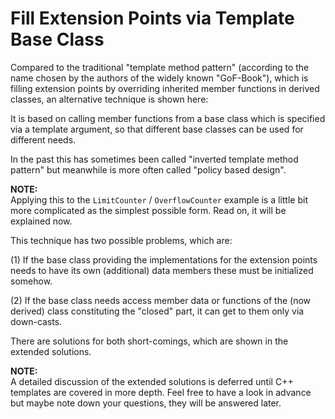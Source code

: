 # Fill Extension Points via Template Base Class

Compared to the traditional "template method pattern"
(according to the name chosen by the authors of the widely
known "GoF-Book"), which is filling extension points by
overriding inherited member functions in derived classes, an
alternative technique is shown here:

It is based on calling member functions from a base class
which is specified via a template argument, so that
different base classes can be used for different needs.

In the past this has sometimes been called "inverted
template method pattern" but meanwhile is more often called
"policy based design".

**NOTE:**\
Applying this to the `LimitCounter` / `OverflowCounter`
      example is a little bit more complicated as the
      simplest possible form. Read on, it will be explained
      now.

This technique has two possible problems, which are:

(1) If the base class providing the implementations for the
    extension points needs to have its own (additional) data
    members these must be initialized somehow.

(2) If the base class needs access member data or functions of
    the (now derived) class constituting the "closed" part, it
    can get to them only via down-casts.

There are solutions for both short-comings, which are shown
in the extended solutions.

**NOTE:**\
A detailed discussion of the extended solutions is deferred
until C++ templates are covered in more depth. Feel free to
have a look in advance but maybe note down your questions,
they will be answered later.
